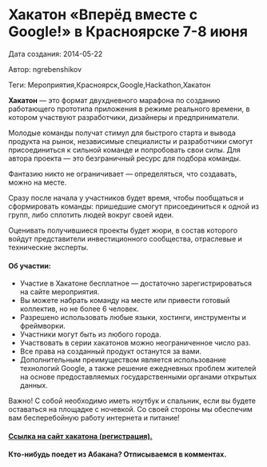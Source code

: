 # Хакатон «Вперёд вместе с Google!» в Красноярске 7-8 июня

Дата создания: 2014-05-22

Автор: ngrebenshikov

Теги: Мероприятия,Красноярск,Google,Hackathon,Хакатон

 **Хакатон** — это формат двухдневного марафона по созданию работающего прототипа приложения в режиме реального времени, в котором участвуют разработчики, дизайнеры и предприниматели.    
  
Молодые команды получат стимул для быстрого старта и вывода продукта на рынок, независимые специалисты и разработчики смогут присоединиться к сильной команде и попробовать свои силы. Для автора проекта — это безграничный ресурс для подбора команды.  
  
Фантазию никто не ограничивает — определяться, что создавать, можно на месте.  
  
Сразу после начала у участников будет время, чтобы пообщаться и сформировать команды: пришедшие смогут присоединиться к одной из групп, либо сплотить людей вокруг своей идеи.  
  
Оценивать получившиеся проекты будет жюри, в состав которого войдут представители инвестиционного сообщества, отраслевые и технические эксперты.  
  

#### Об участии:
  

- Участие в Хакатоне бесплатное — достаточно зарегистрироваться на сайте мероприятия.
- Вы можете набрать команду на месте или привести готовый коллектив, но не более 6 человек.
- Разрешено использовать любые языки, хостинги, инструменты и фреймворки.
- Участники могут быть из любого города.
- Участвовать в серии хакатонов можно неограниченное число раз.
- Все права на созданный продукт останутся за вами.
- Дополнительным преимуществом является использование технологий Google, а также решение ежедневных проблем жителей на основе предоставляемых государственными органами открытых данных.

  
Важно! С собой необходимо иметь ноутбук и спальник, если вы будете оставаться на площадке с ночевкой. Со своей стороны мы обеспечим вам бесперебойную работу интернета и питание!  
  

#### [Ссылка на сайт хакатона (регистрация).](https://vpered.withgoogle.com/developer/hackathon)
  

#### Кто-нибудь поедет из Абакана? Отписываемся в комментах.
